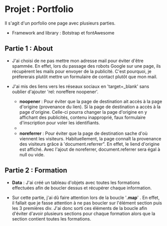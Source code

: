# Projet : Portfolio

Il s'agit d'un porfolio one page avec plusieurs parties.

- Framework and library : Botstrap et fontAwesome 



## Partie 1 : About

- J'ai choisi de ne pas mettre mon adresse mail pour éviter d'être spammée. En effet, lors du passage des robots Google sur une page, ils récupèrent les mails pour envoyer de la publicité. C'est pourquoi, je préfererais plutôt mettre un formulaire de contact plutôt que mon mail.

- J'ai mis des liens vers les réseaux sociaux en 'target=_blank' sans oublier d'ajouter 'rel: noreffere noopener'. 
  
  - **noopener** : Pour éviter que la page de destination ait accès à la page d'origine (provenance du lien). Si la page de destination a accès à la page d'origine. Celle-ci pourra changer la page d'origine en y affichant des publicités, contenu inapproprié, faux formulaire d'inscription pour voler les identifiants.
  - 
  - **noreferrer** : Pour éviter que la page de destination sache d'où viennent les visiteurs. Habituellement, la page connaît la provenance des visiteurs grâce à 'document.referrer". En effet, le liend d'origine est affiché. Avec l'ajout de noreferrer, document.referrer sera égal à null ou vide.


## Partie 2 : Formation


- **Data** : J'ai créé un tableau d'objets avec toutes les formations effectuées afin de boucler dessus et récupérer chaque information.

- Sur cette partie, j'ai dû faire attention lors de la boucle '**.map**' . En effet, il fallait que je fasse attention à ne pas boucler sur l'élément section puis les 3 premières div. J'ai donc sorti ces éléments de la boucle afin d'éviter d'avoir plusieurs sections pour chaque formation alors que la section contient toutes les formations.

